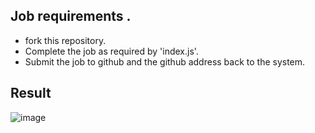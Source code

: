 ## Job requirements . 
- fork this repository. 
- Complete the job as required by 'index.js'. 
- Submit the job to github and the github address back to the system. 

## Result
![image](https://user-images.githubusercontent.com/52924993/172303494-b719649d-0375-46a8-965a-0edff2899807.png)
